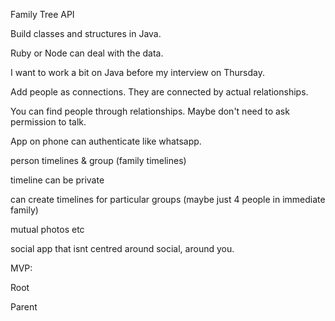 Family Tree API

Build classes and structures in Java.

Ruby or Node can deal with the data.

I want to work a bit on Java before my interview on Thursday.

Add people as connections. They are connected by actual relationships.

You can find people through relationships. Maybe don't need to ask permission to talk.

App on phone can authenticate like whatsapp.

person timelines & group \(family timelines\)

timeline can be private

can create timelines for particular groups \(maybe just 4 people in immediate family\)

mutual photos etc

social app that isnt centred around social, around you.

MVP:

Root

Parent



